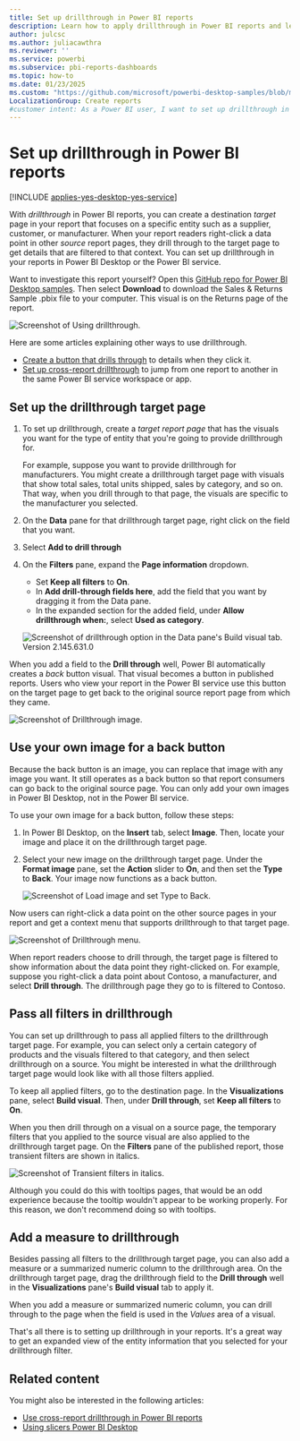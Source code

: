 ```yaml
---
title: Set up drillthrough in Power BI reports
description: Learn how to apply drillthrough in Power BI reports and let users drill down into data on a new report page
author: julcsc
ms.author: juliacawthra
ms.reviewer: ''
ms.service: powerbi
ms.subservice: pbi-reports-dashboards
ms.topic: how-to
ms.date: 01/23/2025
ms.custom: "https://github.com/microsoft/powerbi-desktop-samples/blob/main/Sample%20Reports/Sales%20%26%20Returns%20Sample%20v201912.pbix"
LocalizationGroup: Create reports
#customer intent: As a Power BI user, I want to set up drillthrough in my reports so that I can provide detailed, context-specific information to my report readers.
---
```

# Set up drillthrough in Power BI reports

[!INCLUDE [applies-yes-desktop-yes-service](../includes/applies-yes-desktop-yes-service.md)]

With *drillthrough* in Power BI reports, you can create a destination *target* page in your report that focuses on a specific entity such as a supplier, customer, or manufacturer. When your report readers right-click a data point in other *source* report pages, they drill through to the target page to get details that are filtered to that context. You can set up drillthrough in your reports in Power BI Desktop or the Power BI service.

Want to investigate this report yourself? Open this [GitHub repo for Power BI Desktop samples](https://github.com/microsoft/powerbi-desktop-samples/blob/main/Sample%20Reports/Sales%20%26%20Returns%20Sample%20v201912.pbix). Then select **Download** to download the Sales & Returns Sample .pbix file to your computer. This visual is on the Returns page of the report.

![Screenshot of Using drillthrough.](media/desktop-drillthrough/power-bi-drill-through-right-click.png)

Here are some articles explaining other ways to use drillthrough.

- [Create a button that drills through](desktop-drill-through-buttons.md) to details when they click it.
- [Set up cross-report drillthrough](desktop-cross-report-drill-through.md) to jump from one report to another in the same Power BI service workspace or app.

## Set up the drillthrough target page

1. To set up drillthrough, create a *target report page* that has the visuals you want for the type of entity that you're going to provide drillthrough for.

    For example, suppose you want to provide drillthrough for manufacturers. You might create a drillthrough target page with visuals that show total sales, total units shipped, sales by category, and so on. That way, when you drill through to that page, the visuals are specific to the manufacturer you selected.

2. On the **Data** pane for that drillthrough target page, right click on the field that you want.
3. Select **Add to drill through**
4. On the **Filters** pane, expand the **Page information** dropdown.

    - Set **Keep all filters** to **On**.
    - In **Add drill-through fields here**, add the field that you want by dragging it from the Data pane.
    - In the expanded section for the added field, under **Allow drillthrough when:**, select **Used as category**.
      
   ![Screenshot of drillthrough option in the Data pane's Build visual tab. Version 2.145.631.0](media/desktop-drillthrough/drillthrough-add-fields-here-update.png)


When you add a field to the **Drill through** well, Power BI automatically creates a *back* button visual. That visual becomes a button in published reports. Users who view your report in the Power BI service use this button on the target page to get back to the original source report page from which they came.

![Screenshot of Drillthrough image.](media/desktop-drillthrough/drillthrough-03.png)

## Use your own image for a back button

 Because the back button is an image, you can replace that image with any image you want. It still operates as a back button so that report consumers can go back to the original source page. You can only add your own images in Power BI Desktop, not in the Power BI service.

To use your own image for a back button, follow these steps:

1. In Power BI Desktop, on the **Insert** tab, select **Image**. Then, locate your image and place it on the drillthrough target page.

2. Select your new image on the drillthrough target page. Under the **Format image** pane, set the **Action** slider to **On**, and  then set the **Type** to **Back**. Your image now functions as a back button.

    ![Screenshot of Load image and set Type to Back.](media/desktop-drillthrough/drillthrough-create-back-button.png)

Now users can right-click a data point on the other source pages in your report and get a context menu that supports drillthrough to that target page.

![Screenshot of Drillthrough menu.](media/desktop-drillthrough/drillthrough-04.png)

When report readers choose to drill through, the target page is filtered to show information about the data point they right-clicked on. For example, suppose you right-click a data point about Contoso, a manufacturer, and select **Drill through**. The drillthrough page they go to is filtered to Contoso.

## Pass all filters in drillthrough

You can set up drillthrough to pass all applied filters to the drillthrough target page. For example, you can select only a certain category of products and the visuals filtered to that category, and then select drillthrough on a source. You might be interested in what the drillthrough target page would look like with all those filters applied.

To keep all applied filters, go to the destination page. In the **Visualizations** pane, select **Build visual**. Then, under **Drill through**, set **Keep all filters** to **On**.

When you then drill through on a visual on a source page, the temporary filters that you applied to the source visual are also applied to the drillthrough target page. On the **Filters** pane of the published report, those transient filters are shown in italics.

![Screenshot of Transient filters in italics.](media/desktop-drillthrough/drillthrough-temporary-filters-italics.png)

Although you could do this with tooltips pages, that would be an odd experience because the tooltip wouldn't appear to be working properly. For this reason, we don't recommend doing so with tooltips.

## Add a measure to drillthrough

Besides passing all filters to the drillthrough target page, you can also add a measure or a summarized numeric column to the drillthrough area. On the drillthrough target page, drag the drillthrough field to the **Drill through** well in the **Visualizations** pane's **Build visual** tab to apply it.

When you add a measure or summarized numeric column, you can drill through to the page when the field is used in the *Values* area of a visual.

That's all there is to setting up drillthrough in your reports. It's a great way to get an expanded view of the entity information that you selected for your drillthrough filter.

## Related content

You might also be interested in the following articles:

- [Use cross-report drillthrough in Power BI reports](desktop-cross-report-drill-through.md)
- [Using slicers Power BI Desktop](../visuals/power-bi-visualization-slicers.md)
